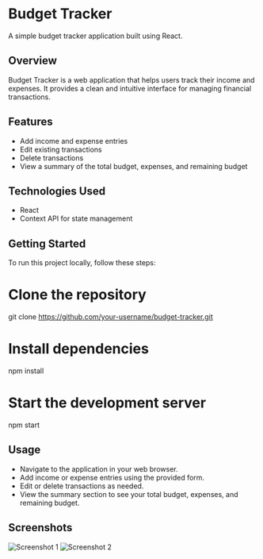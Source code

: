 # Budget Tracker

A simple budget tracker application built using React.

## Overview

Budget Tracker is a web application that helps users track their income and expenses. It provides a clean and intuitive interface for managing financial transactions.

## Features

- Add income and expense entries
- Edit existing transactions
- Delete transactions
- View a summary of the total budget, expenses, and remaining budget

## Technologies Used

- React
- Context API for state management

## Getting Started

To run this project locally, follow these steps:


# Clone the repository
git clone https://github.com/your-username/budget-tracker.git

# Install dependencies
npm install

# Start the development server
npm start

 
## Usage 
- Navigate to the application in your web browser.
- Add income or expense entries using the provided form.
- Edit or delete transactions as needed.
- View the summary section to see your total budget, expenses, and remaining budget.

## Screenshots

![Screenshot 1](https://live.staticflickr.com/65535/53340338505_8f4fbe0264_m.jpg)
![Screenshot 2](https://live.staticflickr.com/65535/53340215214_9875d96292_m.jpg)
